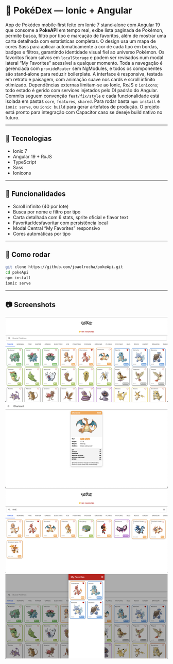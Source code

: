 # 📱 PokéDex — Ionic + Angular

App de Pokédex mobile‑first feito em Ionic 7 stand‑alone com Angular 19 que consome a **PokeAPI** em tempo real, exibe lista paginada de Pokémon, permite busca, filtro por tipo e marcação de favoritos, além de mostrar uma carta detalhada com estatísticas completas. O design usa um mapa de cores Sass para aplicar automaticamente a cor de cada tipo em bordas, badges e filtros, garantindo identidade visual fiel ao universo Pokémon. Os favoritos ficam salvos em `localStorage` e podem ser revisados num modal lateral “My Favorites” acessível a qualquer momento. Toda a navegação é gerenciada com `provideRouter` sem NgModules, e todos os componentes são stand‑alone para reduzir boilerplate. A interface é responsiva, testada em retrato e paisagem, com animação suave nos cards e scroll infinito otimizado. Dependências externas limitam‑se ao Ionic, RxJS e `ionicons`; todo estado é gerido com services injetados pelo DI padrão do Angular. Commits seguem convenção `feat/fix/style` e cada funcionalidade está isolada em pastas `core`, `features`, `shared`. Para rodar basta `npm install` e `ionic serve`, ou `ionic build` para gerar artefatos de produção. O projeto está pronto para integração com Capacitor caso se deseje build nativo no futuro.

---

## 🚀 Tecnologias

- Ionic 7 
- Angular 19 + RxJS  
- TypeScript 
- Sass
- Ionicons

---

## 🧩 Funcionalidades

- Scroll infinito (40 por lote)  
- Busca por nome e filtro por tipo  
- Carta detalhada com 6 stats, sprite oficial e flavor text  
- Favoritar/desfavoritar com persistência local  
- Modal Central “My Favorites” responsivo  
- Cores automáticas por tipo

---

## 📁 Como rodar

```bash
git clone https://github.com/joaolrocha/pokeApi.git
cd pokeApi
npm install
ionic serve
```

---

## 📷 Screenshots

![home](docs/image1.png)  
![details](docs/image2.png)  
![filter](docs/image3.png)
![favorites](docs/image4.png)
